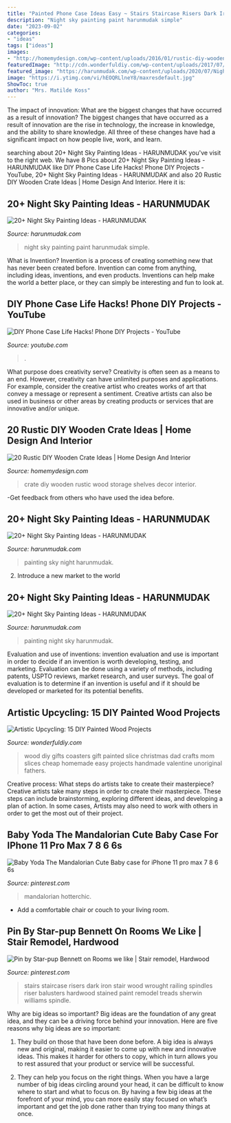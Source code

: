 ```yaml
---
title: "Painted Phone Case Ideas Easy ~ Stairs Staircase Risers Dark Iron Stair Wood Wrought Railing Spindles Riser Balusters Hardwood Stained Paint Remodel Treads Sherwin Williams Spindle"
description: "Night sky painting paint harunmudak simple"
date: "2023-09-02"
categories:
- "ideas"
tags: ["ideas"]
images:
- "http://homemydesign.com/wp-content/uploads/2016/01/rustic-diy-wooden-crate.jpg"
featuredImage: "http://cdn.wonderfuldiy.com/wp-content/uploads/2017/07/Painted-wood-slice-coasters.jpg"
featured_image: "https://harunmudak.com/wp-content/uploads/2020/07/Night-Sky-Painting-12-681x1024.jpg"
image: "https://i.ytimg.com/vi/hEOQRLlneY8/maxresdefault.jpg"
ShowToc: true
author: "Mrs. Matilde Koss"
---
```



The impact of innovation: What are the biggest changes that have occurred as a result of innovation?
The biggest changes that have occurred as a result of innovation are the rise in technology, the increase in knowledge, and the ability to share knowledge. All three of these changes have had a significant impact on how people live, work, and learn.

	

		
searching about 20+ Night Sky Painting Ideas - HARUNMUDAK you've visit to the right web. We have 8 Pics about 20+ Night Sky Painting Ideas - HARUNMUDAK like DIY Phone Case Life Hacks! Phone DIY Projects - YouTube, 20+ Night Sky Painting Ideas - HARUNMUDAK and also 20 Rustic DIY Wooden Crate Ideas | Home Design And Interior. Here it is:
		
    
## 20+ Night Sky Painting Ideas - HARUNMUDAK

<img loading=lazy src="https://harunmudak.com/wp-content/uploads/2020/07/Night-Sky-Painting-12-681x1024.jpg" onerror="this.onerror=null;this.src='https://tse1.mm.bing.net/th?id=OIP.gVl8eNZJbUKk1tNgsvcLnwHaLI&amp;pid=15.1';" alt="20+ Night Sky Painting Ideas - HARUNMUDAK">

_Source: harunmudak.com_

>night sky painting paint harunmudak simple. 

	

What is Invention?
Invention is a process of creating something new that has never been created before. Invention can come from anything, including ideas, inventions, and even products. Inventions can help make the world a better place, or they can simply be interesting and fun to look at.

    
## DIY Phone Case Life Hacks! Phone DIY Projects - YouTube

<img loading=lazy src="https://i.ytimg.com/vi/hEOQRLlneY8/maxresdefault.jpg" onerror="this.onerror=null;this.src='https://tse4.mm.bing.net/th?id=OIP.ZRHZriOyXnLLnr2AmI0k5QHaEK&amp;pid=15.1';" alt="DIY Phone Case Life Hacks! Phone DIY Projects - YouTube">

_Source: youtube.com_

>. 

	

What purpose does creativity serve?
Creativity is often seen as a means to an end. However, creativity can have unlimited purposes and applications. For example, consider the creative artist who creates works of art that convey a message or represent a sentiment. Creative artists can also be used in business or other areas by creating products or services that are innovative and/or unique.

    
## 20 Rustic DIY Wooden Crate Ideas | Home Design And Interior

<img loading=lazy src="http://homemydesign.com/wp-content/uploads/2016/01/rustic-diy-wooden-crate.jpg" onerror="this.onerror=null;this.src='https://tse3.mm.bing.net/th?id=OIP.0TQUgWk1Cpd640XNIGa10gHaLQ&amp;pid=15.1';" alt="20 Rustic DIY Wooden Crate Ideas | Home Design And Interior">

_Source: homemydesign.com_

>crate diy wooden rustic wood storage shelves decor interior. 

	

-Get feedback from others who have used the idea before.

    
## 20+ Night Sky Painting Ideas - HARUNMUDAK

<img loading=lazy src="https://harunmudak.com/wp-content/uploads/2020/07/Night-Sky-Painting-15-766x1024.jpg" onerror="this.onerror=null;this.src='https://tse2.mm.bing.net/th?id=OIP.ISmpnix_YSdlOqz9iNf_DwHaJ5&amp;pid=15.1';" alt="20+ Night Sky Painting Ideas - HARUNMUDAK">

_Source: harunmudak.com_

>painting sky night harunmudak. 

	

2. Introduce a new market to the world 

    
## 20+ Night Sky Painting Ideas - HARUNMUDAK

<img loading=lazy src="https://harunmudak.com/wp-content/uploads/2020/07/night-sky-painting-8-1024x1024.jpg" onerror="this.onerror=null;this.src='https://tse2.mm.bing.net/th?id=OIP.vDYAIwSQSgf1Q3UtSymfPQHaHa&amp;pid=15.1';" alt="20+ Night Sky Painting Ideas - HARUNMUDAK">

_Source: harunmudak.com_

>painting night sky harunmudak. 

	

Evaluation and use of inventions:
invention evaluation and use is important in order to decide if an invention is worth developing, testing, and marketing. Evaluation can be done using a variety of methods, including patents, USPTO reviews, market research, and user surveys. The goal of evaluation is to determine if an invention is useful and if it should be developed or marketed for its potential benefits.

    
## Artistic Upcycling: 15 DIY Painted Wood Projects

<img loading=lazy src="http://cdn.wonderfuldiy.com/wp-content/uploads/2017/07/Painted-wood-slice-coasters.jpg" onerror="this.onerror=null;this.src='https://tse3.mm.bing.net/th?id=OIP.SOVHmrfVUvkshCxjdeVC6gHaLL&amp;pid=15.1';" alt="Artistic Upcycling: 15 DIY Painted Wood Projects">

_Source: wonderfuldiy.com_

>wood diy gifts coasters gift painted slice christmas dad crafts mom slices cheap homemade easy projects handmade valentine unoriginal fathers. 

	

Creative process: What steps do artists take to create their masterpiece?
Creative artists take many steps in order to create their masterpiece. These steps can include brainstorming, exploring different ideas, and developing a plan of action. In some cases, Artists may also need to work with others in order to get the most out of their project.

    
## Baby Yoda The Mandalorian Cute Baby Case For IPhone 11 Pro Max 7 8 6 6s

<img loading=lazy src="https://i.pinimg.com/736x/c8/41/05/c84105a520830bcfdea3a015e9cb24ea.jpg" onerror="this.onerror=null;this.src='https://tse1.mm.bing.net/th?id=OIP.ouXBvGAM0Yfj3eIhfeIcuAHaHa&amp;pid=15.1';" alt="Baby Yoda The Mandalorian Cute Baby case for iPhone 11 pro max 7 8 6 6s">

_Source: pinterest.com_

>mandalorian hotterchic. 

	

- Add a comfortable chair or couch to your living room.

    
## Pin By Star-pup Bennett On Rooms We Like | Stair Remodel, Hardwood

<img loading=lazy src="https://i.pinimg.com/736x/c0/71/a1/c071a1393cf06f21610a7f9e95728d89--wood-staircase-staircase-ideas.jpg" onerror="this.onerror=null;this.src='https://tse2.mm.bing.net/th?id=OIP.keFGmgq1aslec_QwKr_wAQHaJ6&amp;pid=15.1';" alt="Pin by Star-pup Bennett on Rooms we like | Stair remodel, Hardwood">

_Source: pinterest.com_

>stairs staircase risers dark iron stair wood wrought railing spindles riser balusters hardwood stained paint remodel treads sherwin williams spindle. 

	

Why are big ideas so important?
Big ideas are the foundation of any great idea, and they can be a driving force behind your innovation. Here are five reasons why big ideas are so important:
1. They build on those that have been done before. A big idea is always new and original, making it easier to come up with new and innovative ideas. This makes it harder for others to copy, which in turn allows you to rest assured that your product or service will be successful.

2. They can help you focus on the right things. When you have a large number of big ideas circling around your head, it can be difficult to know where to start and what to focus on. By having a few big ideas at the forefront of your mind, you can more easily stay focused on what’s important and get the job done rather than trying too many things at once.

